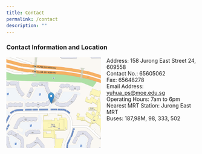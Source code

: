 ```yaml
---
title: Contact
permalink: /contact
description: ""
---
```

### Contact Information and Location

<img src="/images/googlemap.png" style="width:250px;height:240px;margin-right:15px;" align = "left"> Address: 158 Jurong East Street 24, 609558 <br> Contact No.: 65605062 <br>
Fax: 65648278 <br> Email Address: [yuhua\_ps@moe.edu.sg](mailto:yuhua_ps@moe.edu.sg) <br> Operating Hours: 7am to 6pm <br> Nearest MRT Station: Jurong East MRT <br> Buses: 187,98M, 98, 333, 502